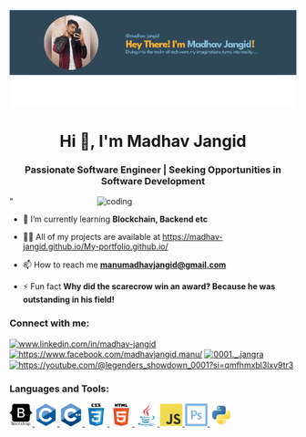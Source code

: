 ![logo](https://github.com/Madhav-Jangid/Madhav-Jangid/blob/main/Banner.png)
<h1 align="center">Hi 👋, I'm Madhav Jangid</h1>
<h3 align="center">Passionate Software Engineer | Seeking Opportunities in Software Development</h3>

<img align="right" alt="coding" width="350" src="https://media.tenor.com/images/b24460d29cfb2126afbba78c2b02a0d3/tenor.gif" >
"

- 🌱 I’m currently learning **Blockchain, Backend etc**

- 👨‍💻 All of my projects are available at https://madhav-jangid.github.io/My-portfolio.github.io/

- 📫 How to reach me **manumadhavjangid@gmail.com**

- ⚡ Fun fact **Why did the scarecrow win an award? Because he was outstanding in his field!**

<h3 align="left">Connect with me:</h3>
<p align="left">
<a href="[www.linkedin.com/in/madhav-jangid](https://www.linkedin.com/in/madhav-jangid/)" target="blank"><img align="center" src="https://raw.githubusercontent.com/rahuldkjain/github-profile-readme-generator/master/src/images/icons/Social/linked-in-alt.svg" alt="www.linkedin.com/in/madhav-jangid" height="30" width="40" /></a>
<a href="https://www.facebook.com/madhavjangid.manu/" target="blank"><img align="center" src="https://raw.githubusercontent.com/rahuldkjain/github-profile-readme-generator/master/src/images/icons/Social/facebook.svg" alt="https://www.facebook.com/madhavjangid.manu/" height="30" width="40" /></a>
<a href="https://instagram.com/0001._.jangra" target="blank"><img align="center" src="https://raw.githubusercontent.com/rahuldkjain/github-profile-readme-generator/master/src/images/icons/Social/instagram.svg" alt="0001._.jangra" height="30" width="40" /></a>
<a href="https://youtube.com/@legenders_showdown_0001?si=qmfhmxbl3lxv9tr3" target="blank"><img align="center" src="https://raw.githubusercontent.com/rahuldkjain/github-profile-readme-generator/master/src/images/icons/Social/youtube.svg" alt="https://youtube.com/@legenders_showdown_0001?si=qmfhmxbl3lxv9tr3" height="30" width="40" /></a>
</p>

<h3 align="left">Languages and Tools:</h3>
<p align="left"> <a href="https://getbootstrap.com" target="_blank" rel="noreferrer"> <img src="https://raw.githubusercontent.com/devicons/devicon/master/icons/bootstrap/bootstrap-plain-wordmark.svg" alt="bootstrap" width="40" height="40"/> </a> <a href="https://www.cprogramming.com/" target="_blank" rel="noreferrer"> <img src="https://raw.githubusercontent.com/devicons/devicon/master/icons/c/c-original.svg" alt="c" width="40" height="40"/> </a> <a href="https://www.w3schools.com/cpp/" target="_blank" rel="noreferrer"> <img src="https://raw.githubusercontent.com/devicons/devicon/master/icons/cplusplus/cplusplus-original.svg" alt="cplusplus" width="40" height="40"/> </a> <a href="https://www.w3schools.com/css/" target="_blank" rel="noreferrer"> <img src="https://raw.githubusercontent.com/devicons/devicon/master/icons/css3/css3-original-wordmark.svg" alt="css3" width="40" height="40"/> </a> <a href="https://www.w3.org/html/" target="_blank" rel="noreferrer"> <img src="https://raw.githubusercontent.com/devicons/devicon/master/icons/html5/html5-original-wordmark.svg" alt="html5" width="40" height="40"/> </a> <a href="https://www.java.com" target="_blank" rel="noreferrer"> <img src="https://raw.githubusercontent.com/devicons/devicon/master/icons/java/java-original.svg" alt="java" width="40" height="40"/> </a> <a href="https://developer.mozilla.org/en-US/docs/Web/JavaScript" target="_blank" rel="noreferrer"> <img src="https://raw.githubusercontent.com/devicons/devicon/master/icons/javascript/javascript-original.svg" alt="javascript" width="40" height="40"/> </a> <a href="https://www.photoshop.com/en" target="_blank" rel="noreferrer"> <img src="https://raw.githubusercontent.com/devicons/devicon/master/icons/photoshop/photoshop-line.svg" alt="photoshop" width="40" height="40"/> </a> <a href="https://www.python.org" target="_blank" rel="noreferrer"> <img src="https://raw.githubusercontent.com/devicons/devicon/master/icons/python/python-original.svg" alt="python" width="40" height="40"/> </a> </p>
